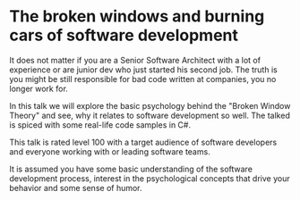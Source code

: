 # The broken windows and burning cars of software development

It does not matter if you are a Senior Software Architect with a lot of experience or are junior dev who just started his second job.
The truth is you might be still responsible for bad code written at companies, you no longer work for.

In this talk we will explore the basic psychology behind the "Broken Window Theory" and see, why it relates to software development so well.
The talked is spiced with some real-life code samples in C#.

This talk is rated level 100 with a target audience of software developers and everyone working with or leading software teams.

It is assumed you have some basic understanding of the software development process, 
interest in the psychological concepts that drive your behavior and some sense of humor.